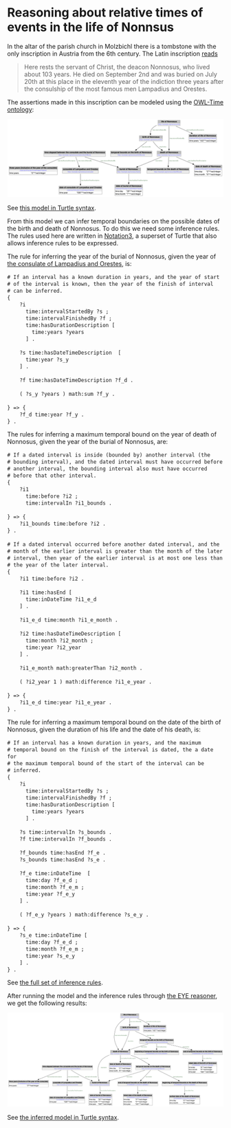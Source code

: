 # Reasoning about relative times of events in the life of Nonnsus

In the altar of the parish church in Molzbichl there is a tombstone with the only inscription in Austria from the 6th century. The Latin inscription [reads](https://de.wikipedia.org/wiki/Nonnosus)

> Here rests the servant of Christ, the deacon Nonnosus, who lived about 103 years. He died on September 2nd and was buried on July 20th at this place in the eleventh year of the indiction three years after the consulship of the most famous men Lampadius and Orestes.

The assertions made in this inscription can be modeled using the [OWL-Time ontology](https://www.w3.org/TR/owl-time/):

![OWL-Time model of assertions made in the inscription on the tombstone of Nonnosus](nonnosus.png)

See [this model in Turtle syntax](nonnosus.ttl).

From this model we can infer temporal boundaries on the possible dates of the birth and death of Nonnosus. To do this we need some inference rules. The rules used here are written in [Notation3](https://n3.restdesc.org/n3/), a superset of Turtle that also allows inference rules to be expressed.

The rule for inferring the year of the burial of Nonnosus, given the year of [the consulate of Lampadius and Orestes](https://www.trismegistos.org/period/2278), is:

```ttl
# If an interval has a known duration in years, and the year of start
# of the interval is known, then the year of the finish of interval
# can be inferred.
{
    ?i
      time:intervalStartedBy ?s ;
      time:intervalFinishedBy ?f ;
      time:hasDurationDescription [
        time:years ?years
      ] .

    ?s time:hasDateTimeDescription  [
      time:year ?s_y
    ] .

    ?f time:hasDateTimeDescription ?f_d .

    ( ?s_y ?years ) math:sum ?f_y .

} => {
    ?f_d time:year ?f_y .
} .
```

The rules for inferring a maximum temporal bound on the year of death of Nonnosus, given the year of the burial of Nonnosus, are:

```ttl
# If a dated interval is inside (bounded by) another interval (the
# bounding interval), and the dated interval must have occurred before
# another interval, the bounding interval also must have occurred
# before that other interval.
{
    ?i1
      time:before ?i2 ;
      time:intervalIn ?i1_bounds .

} => {
    ?i1_bounds time:before ?i2 .
} .

# If a dated interval occurred before another dated interval, and the
# month of the earlier interval is greater than the month of the later
# interval, then year of the earlier interval is at most one less than
# the year of the later interval.
{
    ?i1 time:before ?i2 .

    ?i1 time:hasEnd [
      time:inDateTime ?i1_e_d
    ] .

    ?i1_e_d time:month ?i1_e_month .

    ?i2 time:hasDateTimeDescription [
      time:month ?i2_month ;
      time:year ?i2_year
    ] .

    ?i1_e_month math:greaterThan ?i2_month .

    ( ?i2_year 1 ) math:difference ?i1_e_year .

} => {
    ?i1_e_d time:year ?i1_e_year .
} .
```

The rule for inferring a maximum temporal bound on the date of the birth of Nonnosus, given the duration of his life and the date of his death, is:

```ttl
# If an interval has a known duration in years, and the maximum
# temporal bound on the finish of the interval is dated, the a date for
# the maximum temporal bound of the start of the interval can be
# inferred.
{
    ?i
      time:intervalStartedBy ?s ;
      time:intervalFinishedBy ?f ;
      time:hasDurationDescription [
        time:years ?years
      ] .

    ?s time:intervalIn ?s_bounds .
    ?f time:intervalIn ?f_bounds .

    ?f_bounds time:hasEnd ?f_e .
    ?s_bounds time:hasEnd ?s_e .

    ?f_e time:inDateTime  [
      time:day ?f_e_d ;
      time:month ?f_e_m ;
      time:year ?f_e_y
    ] .

    ( ?f_e_y ?years ) math:difference ?s_e_y .

} => {
    ?s_e time:inDateTime [
      time:day ?f_e_d ;
      time:month ?f_e_m ;
      time:year ?s_e_y
    ] .
} .
```

See [the full set of inference rules](rules.n3).

After running the model and the inference rules through [the EYE reasoner](https://josd.github.io/eye/), we get the following results:

![Inferred temporal boundaries on the possible dates of the birth and death of Nonnosus](inferred.png)

See [the inferred model in Turtle syntax](inferred.ttl).

